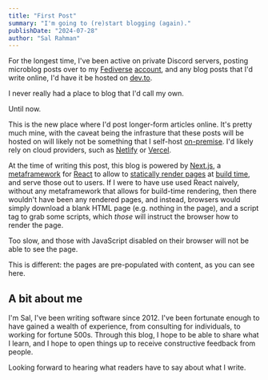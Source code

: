 ```yaml
---
title: "First Post"
summary: "I'm going to (re)start blogging (again)."
publishDate: "2024-07-28"
author: "Sal Rahman"
---
```


For the longest time, I've been active on private Discord servers, posting microblog posts over to my <a href="https://en.wikipedia.org/wiki/Fediverse" target="_blank">Fediverse</a> <a href="https://techhub.social/@manlycoffee" target="_blank">account</a>, and any blog posts that I'd write online, I'd have it be hosted on <a href="https://dev.to/manlycoffee" target="_blank">dev.to</a>.

I never really had a place to blog that I'd call my own.

Until now.

This is the new place where I'd post longer-form articles online. It's pretty much mine, with the caveat being the infrasture that these posts will be hosted on will likely not be something that I self-host <a href="https://en.wikipedia.org/wiki/On-premises_software" target="_blank">on-premise</a>. I'd likely rely on cloud providers, such as <a href="https://netlify.com" target="_blank">Netlify</a> or <a href="https://vercel.com" target="_blank">Vercel</a>.

At the time of writing this post, this blog is powered by <a href="https://nextjs.org/" target="_blank">Next.js</a>, a <a href="https://github.com/leanhanc/battle-of-the-meta-frameworks" target="_blank">metaframework</a> for <a href="https://react.dev/" target="_blank">React</a> to allow to <a href="https://www.smashingmagazine.com/2020/07/differences-static-generated-sites-server-side-rendered-apps/" target="_blank">statically render pages</a> at <a href="https://en.wikipedia.org/wiki/Compile_time" target="_blank">build time</a>, and serve those out to users. If I were to have use used React naively, without any metaframework that allows for build-time rendering, then there wouldn't have been any rendered pages, and instead, browsers would simply download a blank HTML page (e.g. nothing in the page), and a script tag to grab some scripts, which _those_ will instruct the browser how to render the page.

Too slow, and those with JavaScript disabled on their browser will not be able to see the page.

This is different: the pages are pre-populated with content, as you can see here.

## A bit about me

I'm Sal, I've been writing software since 2012. I've been fortunate enough to have gained a wealth of experience, from consulting for individuals, to working for fortune 500s. Through this blog, I hope to be able to share what I learn, and I hope to open things up to receive constructive feedback from people.

Looking forward to hearing what readers have to say about what I write.
